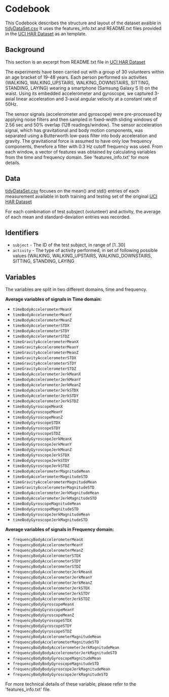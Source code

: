 # Codebook

This Codebook describes the structure and layout of the dataset avaible in [tidyDataSet.csv](https://github.com/pertsodian/uci-har-datascience-coursera/blob/master/tidyDataSet.csv)
It uses the features_info.txt and README.txt files provided in the [UCI HAR Dataset](https://d396qusza40orc.cloudfront.net/getdata%2Fprojectfiles%2FUCI%20HAR%20Dataset.zip) as an template.

## Background
This section is an excerpt from README.txt file in [UCI HAR Dataset](https://d396qusza40orc.cloudfront.net/getdata%2Fprojectfiles%2FUCI%20HAR%20Dataset.zip)

The experiments have been carried out with a group of 30 volunteers within an age bracket of 19-48 years. Each person performed six activities (WALKING, WALKING_UPSTAIRS, WALKING_DOWNSTAIRS, SITTING, STANDING, LAYING) wearing a smartphone (Samsung Galaxy S II) on the waist. Using its embedded accelerometer and gyroscope, we captured 3-axial linear acceleration and 3-axial angular velocity at a constant rate of 50Hz.

The sensor signals (accelerometer and gyroscope) were pre-processed by applying noise filters and then sampled in fixed-width sliding windows of 2.56 sec and 50% overlap (128 readings/window). The sensor acceleration signal, which has gravitational and body motion components, was separated using a Butterworth low-pass filter into body acceleration and gravity. The gravitational force is assumed to have only low frequency components, therefore a filter with 0.3 Hz cutoff frequency was used. From each window, a vector of features was obtained by calculating variables from the time and frequency domain. See 'features_info.txt' for more details.

## Data

[tidyDataSet.csv](https://github.com/pertsodian/uci-har-datascience-coursera/blob/master/tidyDataSet.csv) focuses on the mean() and std() entries of each measurement available in both training and testing set of the original [UCI HAR Dataset](https://d396qusza40orc.cloudfront.net/getdata%2Fprojectfiles%2FUCI%20HAR%20Dataset.zip)

For each combination of test subsject (volunteer) and activity, the average of each mean and standard-deviation entries was recorded.

## Identifiers

* `subject` - The ID of the test subject, in range of [1..30]
* `activity` - The type of activity performed, in set of following possible values (WALKING, WALKING_UPSTAIRS, WALKING_DOWNSTAIRS, SITTING, STANDING, LAYING

## Variables

The variables are split in two different domains, time and frequency.

__Average variables of signals in Time domain:__
* `timeBodyAccelerometerMeanX`
* `timeBodyAccelerometerMeanY`
* `timeBodyAccelerometerMeanZ`
* `timeBodyAccelerometerSTDX`
* `timeBodyAccelerometerSTDY`
* `timeBodyAccelerometerSTDZ`
* `timeGravityAccelerometerMeanX`
* `timeGravityAccelerometerMeanY`
* `timeGravityAccelerometerMeanZ`
* `timeGravityAccelerometerSTDX`
* `timeGravityAccelerometerSTDY`
* `timeGravityAccelerometerSTDZ`
* `timeBodyAccelerometerJerkMeanX`
* `timeBodyAccelerometerJerkMeanY`
* `timeBodyAccelerometerJerkMeanZ`
* `timeBodyAccelerometerJerkSTDX`
* `timeBodyAccelerometerJerkSTDY`
* `timeBodyAccelerometerJerkSTDZ`
* `timeBodyGyroscopeMeanX`
* `timeBodyGyroscopeMeanY`
* `timeBodyGyroscopeMeanZ`
* `timeBodyGyroscopeSTDX`
* `timeBodyGyroscopeSTDY`
* `timeBodyGyroscopeSTDZ`
* `timeBodyGyroscopeJerkMeanX`
* `timeBodyGyroscopeJerkMeanY`
* `timeBodyGyroscopeJerkMeanZ`
* `timeBodyGyroscopeJerkSTDX`
* `timeBodyGyroscopeJerkSTDY`
* `timeBodyGyroscopeJerkSTDZ`
* `timeBodyAccelerometerMagnitudeMean`
* `timeBodyAccelerometerMagnitudeSTD`
* `timeGravityAccelerometerMagnitudeMean`
* `timeGravityAccelerometerMagnitudeSTD`
* `timeBodyAccelerometerJerkMagnitudeMean`
* `timeBodyAccelerometerJerkMagnitudeSTD`
* `timeBodyGyroscopeMagnitudeMean`
* `timeBodyGyroscopeMagnitudeSTD`
* `timeBodyGyroscopeJerkMagnitudeMean`
* `timeBodyGyroscopeJerkMagnitudeSTD`

__Average variables of signals in Frequency domain:__
* `frequencyBodyAccelerometerMeanX`
* `frequencyBodyAccelerometerMeanY`
* `frequencyBodyAccelerometerMeanZ`
* `frequencyBodyAccelerometerSTDX`
* `frequencyBodyAccelerometerSTDY`
* `frequencyBodyAccelerometerSTDZ`
* `frequencyBodyAccelerometerJerkMeanX`
* `frequencyBodyAccelerometerJerkMeanY`
* `frequencyBodyAccelerometerJerkMeanZ`
* `frequencyBodyAccelerometerJerkSTDX`
* `frequencyBodyAccelerometerJerkSTDY`
* `frequencyBodyAccelerometerJerkSTDZ`
* `frequencyBodyGyroscopeMeanX`
* `frequencyBodyGyroscopeMeanY`
* `frequencyBodyGyroscopeMeanZ`
* `frequencyBodyGyroscopeSTDX`
* `frequencyBodyGyroscopeSTDY`
* `frequencyBodyGyroscopeSTDZ`
* `frequencyBodyAccelerometerMagnitudeMean`
* `frequencyBodyAccelerometerMagnitudeSTD`
* `frequencyBodyBodyAccelerometerJerkMagnitudeMean`
* `frequencyBodyBodyAccelerometerJerkMagnitudeSTD`
* `frequencyBodyBodyGyroscopeMagnitudeMean`
* `frequencyBodyBodyGyroscopeMagnitudeSTD`
* `frequencyBodyBodyGyroscopeJerkMagnitudeMean`
* `frequencyBodyBodyGyroscopeJerkMagnitudeSTD`

For more technical details of these variable, please refer to the 'features_info.txt' file.
